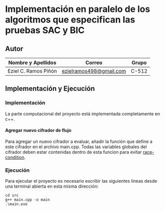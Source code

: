 # Implementación en paralelo de los algoritmos que especifican las pruebas SAC y BIC

## Autor

| **Nombre y Apellidos** |            **Correo**            | **Grupo** |
| :-----------------------: | :------------------------------: | :-------: |
|    Eziel C. Ramos Piñón   |     ezielramos498@gmail.com      |   C-512   |

## Implementación y Ejecución

### Implementación

La parte computacional del proyecto está implementada completamente en c++. 

#### Agregar nuevo cifrador de flujo

Para agregar un nuevo cifrador a evaluar, añadir la función que define a este cifrador en el archivo main.cpp. 
Todas las variables globales del cifrador deben estar contenidas dentro de esta funcion para evitar [race-condition]((https://en.wikipedia.org/wiki/Race_condition)).

### Ejecución

Para ejecutar el proyecto es necesario escribir las siguientes líneas desde una terminal abierta en esta misma dirección:

```
cd src
g++ main.cpp -o main
.\main.exe
```